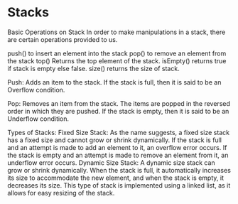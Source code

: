 # Stacks
Basic Operations on Stack In order to make manipulations in a stack, there are certain operations provided to us.

push() to insert an element into the stack pop() to remove an element from the stack top() Returns the top element of the stack. isEmpty() returns true if stack is empty else false. size() returns the size of stack.

Push: Adds an item to the stack. If the stack is full, then it is said to be an Overflow condition.

Pop: Removes an item from the stack. The items are popped in the reversed order in which they are pushed. If the stack is empty, then it is said to be an Underflow condition.

Types of Stacks: Fixed Size Stack: As the name suggests, a fixed size stack has a fixed size and cannot grow or shrink dynamically. If the stack is full and an attempt is made to add an element to it, an overflow error occurs. If the stack is empty and an attempt is made to remove an element from it, an underflow error occurs. Dynamic Size Stack: A dynamic size stack can grow or shrink dynamically. When the stack is full, it automatically increases its size to accommodate the new element, and when the stack is empty, it decreases its size. This type of stack is implemented using a linked list, as it allows for easy resizing of the stack.
